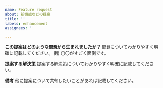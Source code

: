 ```yaml
---
name: Feature request
about: 新機能などの提案
title: ''
labels: enhancement
assignees: ''

---
```


**この提案はどのような問題から生まれましたか？**
問題についてわかりやすく明確に記載してください。 例) 〇〇がすごく面倒です。

**提案する解決策**
提案する解決策についてわかりやすく明確に記載してください。

**備考**
他に提案について共有したいことがあれば記載してください。

